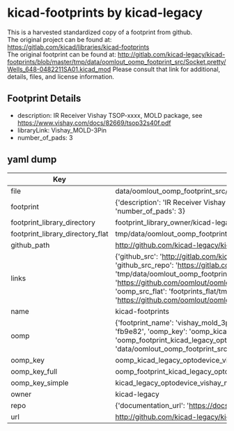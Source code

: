 # kicad-footprints by kicad-legacy  
This is a harvested standardized copy of a footprint from github.  
The original project can be found at:  
https://gitlab.com/kicad/libraries/kicad-footprints  
The original footprint can be found at:
http://gitlab.com/kicad-legacy/kicad-footprints/blob/master/tmp/data/oomlout_oomp_footprint_src/Socket.pretty/Wells_648-0482211SA01.kicad_mod
Please consult that link for additional, details, files, and license information.  
## Footprint Details
* description: IR Receiver Vishay TSOP-xxxx, MOLD package, see https://www.vishay.com/docs/82669/tsop32s40f.pdf  
* libraryLink: Vishay_MOLD-3Pin  
* number_of_pads: 3  
## yaml dump  
| Key | Value |  
| --- | --- |  
| file | data/oomlout_oomp_footprint_src/kicad-footprints/OptoDevice.pretty/Vishay_MOLD-3Pin.kicad_mod |  
| footprint | {'description': 'IR Receiver Vishay TSOP-xxxx, MOLD package, see https://www.vishay.com/docs/82669/tsop32s40f.pdf', 'libraryLink': 'Vishay_MOLD-3Pin', 'number_of_pads': 3} |  
| footprint_library_directory | footprint_library_owner/kicad-legacy_kicad-footprints |  
| footprint_library_directory_flat | tmp/data/oomlout_oomp_footprint_src/footprints_flat/kicad_legacy_optodevice_vishay_mold_3pin/working |  
| github_path | http://github.com/kicad-legacy/kicad-footprints/blob/master/tmp/data/oomlout_oomp_footprint_src/OptoDevice.pretty/Vishay_MOLD-3Pin.kicad_mod |  
| links | {'github_src': 'http://gitlab.com/kicad-legacy/kicad-footprints/blob/master/tmp/data/oomlout_oomp_footprint_src/Socket.pretty/Wells_648-0482211SA01.kicad_mod', 'github_src_repo': 'https://gitlab.com/kicad/libraries/kicad-footprints', 'oomp_bot': 'tmp/data/oomlout_oomp_footprint_src/footprints/kicad_legacy_optodevice_vishay_mold_3pin/working', 'oomp_bot_github': 'https://github.com/oomlout/oomlout_oomp_footprint_bot/tree/main/tmp/data/oomlout_oomp_footprint_src/footprints/kicad_legacy_optodevice_vishay_mold_3pin/working', 'oomp_src_flat': 'footprints_flat/tmp/data/oomlout_oomp_footprint_src/footprints_flat/kicad_legacy_optodevice_vishay_mold_3pin/working', 'oomp_src_flat_github': 'https://github.com/oomlout/oomlout_oomp_footprint_src/tree/main/tmp/data/oomlout_oomp_footprint_src/footprints_flat/kicad_legacy_optodevice_vishay_mold_3pin/working'} |  
| name | kicad-footprints |  
| oomp | {'footprint_name': 'vishay_mold_3pin', 'library_name': 'optodevice', 'md5': 'fb9e82abc2751754aca263522759350d', 'md5_10': 'fb9e82abc2', 'md5_5': 'fb9e8', 'md5_6': 'fb9e82', 'oomp_key': 'oomp_kicad_legacy_optodevice_vishay_mold_3pin', 'oomp_key_extra': 'oomp_footprint_kicad_legacy_optodevice_vishay_mold_3pin', 'oomp_key_full': 'oomp_footprint_kicad_legacy_optodevice_vishay_mold_3pin_fb9e82', 'oomp_key_simple': 'kicad_legacy_optodevice_vishay_mold_3pin', 'original_filename': 'data/oomlout_oomp_footprint_src/kicad-footprints/OptoDevice.pretty/Vishay_MOLD-3Pin.kicad_mod', 'owner_name': 'kicad_legacy'} |  
| oomp_key | oomp_kicad_legacy_optodevice_vishay_mold_3pin |  
| oomp_key_full | oomp_footprint_kicad_legacy_optodevice_vishay_mold_3pin |  
| oomp_key_simple | kicad_legacy_optodevice_vishay_mold_3pin |  
| owner | kicad-legacy |  
| repo | {'documentation_url': 'https://docs.github.com/rest/repos/repos#get-a-repository', 'message': 'Not Found'} |  
| url | http://github.com/kicad-legacy/kicad-footprints |  

